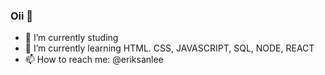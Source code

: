 ### Oii 👋

- 🔭 I’m currently studing
- 🌱 I’m currently learning HTML. CSS, JAVASCRIPT, SQL, NODE, REACT
- 📫 How to reach me: @eriksanlee


